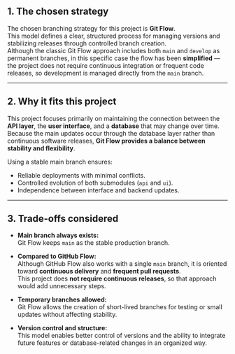 ## **1. The chosen strategy**

The chosen branching strategy for this project is **Git Flow**.  
This model defines a clear, structured process for managing versions and stabilizing releases through controlled branch creation.  
Although the classic Git Flow approach includes both `main` and `develop` as permanent branches, in this specific case the flow has been **simplified** — the project does not require continuous integration or frequent code releases, so development is managed directly from the `main` branch.

---

## **2. Why it fits this project**

This project focuses primarily on maintaining the connection between the **API layer**, the **user interface**, and a **database** that may change over time.  
Because the main updates occur through the database layer rather than continuous software releases, **Git Flow provides a balance between stability and flexibility**.

Using a stable main branch ensures:
- Reliable deployments with minimal conflicts.
- Controlled evolution of both submodules (`api` and `ui`).
- Independence between interface and backend updates.

---

## **3. Trade-offs considered**

- **Main branch always exists:**  
  Git Flow keeps `main` as the stable production branch.

- **Compared to GitHub Flow:**  
  Although GitHub Flow also works with a single `main` branch, it is oriented toward **continuous delivery** and **frequent pull requests**.  
  This project does **not require continuous releases**, so that approach would add unnecessary steps.

- **Temporary branches allowed:**  
  Git Flow allows the creation of short-lived branches for testing or small updates without affecting stability.

- **Version control and structure:**  
  This model enables better control of versions and the ability to integrate future features or database-related changes in an organized way.
